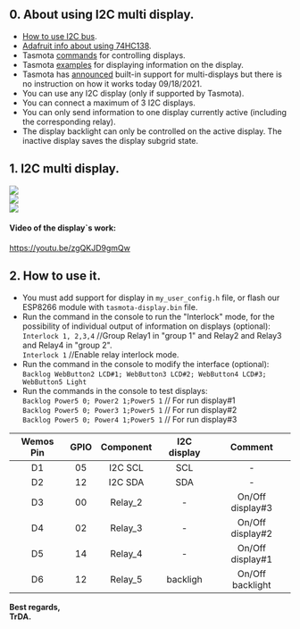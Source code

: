 ## 0. About using I2C multi display.   
 - [How to use I2C bus](https://github.com/arendst/Tasmota/discussions/10827).  
 - [Adafruit info about using 74HC138](https://learn.adafruit.com/delorean-time-circuit/circuit-trickery).
 - Tasmota [commands](https://tasmota.github.io/docs/Commands/#displays) for controlling displays.  
 - Tasmota [examples](https://tasmota.github.io/docs/Displays/#rule-examples-for-scripting-examples-see-scripting-docs) for displaying information on the display.  
 - Tasmota has [announced](https://github.com/arendst/Tasmota/pull/11821) built-in support for multi-displays but there is no instruction on how it works today 09/18/2021. 
 - You can use any I2C display (only if supported by Tasmota).
 - You can connect a maximum of 3 I2C displays.
 - You can only send information to one display currently active (including the corresponding relay).  
 - The display backlight can only be controlled on the active display. The inactive display saves the display subgrid state.  

## 1. I2C multi display.

![](https://raw.githubusercontent.com/TrDA-hab/Projects/master/I2C%20multi%20display/4161.jpg)  
![](https://raw.githubusercontent.com/TrDA-hab/Projects/master/I2C%20multi%20display/4162.jpg)   
![](https://raw.githubusercontent.com/TrDA-hab/Projects/master/I2C%20multi%20display/20210918_152007.jpg)   

#### Video of the display`s work:   
https://youtu.be/zgQKJD9gmQw   

## 2. How to use it.  
 - You must add support for display in `my_user_config.h` file, or flash our ESP8266 module with `tasmota-display.bin` file.   
 - Run the command in the console  to run the "Interlock" mode, for the possibility of individual output of information on displays (optional):  
   `Interlock 1, 2,3,4` //Group Relay1 in "group 1" and Relay2 and Relay3 and Relay4 in "group 2".  
   `Interlock 1`     //Enable relay interlock mode.  
 - Run the command in the console to modify the interface (optional):   
   `Backlog WebButton2 LCD#1; WebButton3 LCD#2; WebButton4 LCD#3; WebButton5 Light`  
 - Run the commands in the console to test displays:  
    `Backlog Power5 0; Power2 1;Power5 1` // For run display#1  
    `Backlog Power5 0; Power3 1;Power5 1` // For run display#2  
    `Backlog Power5 0; Power4 1;Power5 1` // For run display#3  

Wemos Pin|GPIO|Component|I2C display|Сomment|
:-:|:-:|:-:|:-:|:-:
D1|05|I2C SCL|SCL|-
D2|12|I2C SDA|SDA|-
D3|00|Relay_2|-|On/Off display#3
D4|02|Relay_3|-|On/Off display#2
D5|14|Relay_4|-|On/Off display#1
D6|12|Relay_5|backligh|On/Off backlight

**Best regards,   
TrDA.**
